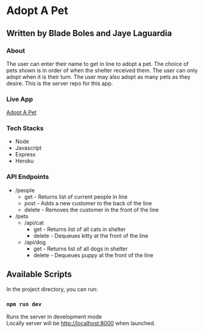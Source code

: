 # Adopt A Pet
## Written by Blade Boles and Jaye Laguardia

### About
The user can enter their name to get in line to adopt a pet. The choice of pets shown is in order of when the shelter received them. The user can only adopt when it is their turn. The user may also adopt as many pets as they desire.  This is the server repo for this app.

### Live App
[Adopt A Pet](https://build-theta-ecru.now.sh)

### Tech Stacks
- Node
- Javascript
- Express
- Heroku

### API Endpoints

* /people 
  * get - Returns list of current people in line 
  * post - Adds a new customer to the back of the line
  * delete - Removes the customer in the front of the line
* /pets
   * /api/cat
      * get - Returns list of all cats in shelter
      * delete - Dequeues kitty at the front of the line
   * /api/dog
      * get - Returns list of all dogs in shelter
      * delete -  Dequeues puppy at the front of the line


## Available Scripts

In the project directory, you can run:

### `npm run dev`

Runs the server in development mode<br />
Locally server will be [http://localhost:8000](http://localhost:8000) when launched.




